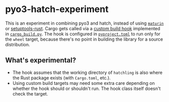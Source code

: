 # pyo3-hatch-experiment

This is an experiment in combining pyo3 and hatch, instead of using
[`maturin`](https://www.maturin.rs/) or
[setuptools-rust](https://setuptools-rust.readthedocs.io/en/latest/). Cargo
gets called via a [custom build
hook](https://hatch.pypa.io/latest/plugins/build-hook/custom/)
implemented in [`cargo_build.py`](cargo_build.py). The hook is
configured in [`pyproject.toml`](pyproject.toml) to run only for the
`wheel` target, because there's no point in building the library for a
source distribution.

## What's experimental?

* The hook assumes that the working directory of `hatchling` is also
  where the Rust package exists (with `Cargo.toml`, etc.).
* Using custom build targets may need some extra care depending on
  whether the hook should or shouldn't run. The hook class itself
  doesn't check the target.
